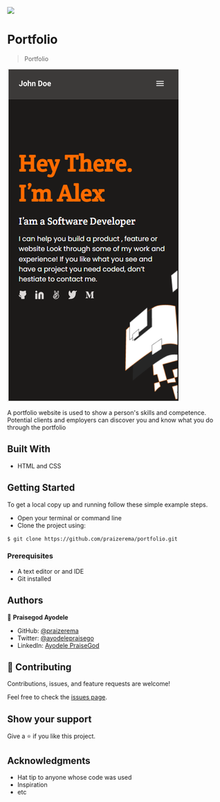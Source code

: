 ![](https://img.shields.io/badge/Microverse-blueviolet)

# Portfolio

> Portfolio

![screenshot](./portfolio.png)

A portfolio website is used to show a person's skills and competence. Potential clients and employers can discover you and know what you do through the portfolio

## Built With

- HTML and CSS

## Getting Started

To get a local copy up and running follow these simple example steps.

- Open your terminal or command line
- Clone the project using:

```
$ git clone https://github.com/praizerema/portfolio.git
```

### Prerequisites

- A text editor or and IDE
- Git installed

## Authors

👤 **Praisegod Ayodele**

- GitHub: [@praizerema](https://github.com/praizerema)
- Twitter: [@ayodelepraisego](https://twitter.com/ayodelepraisego)
- LinkedIn: [Ayodele PraiseGod](https://www.linkedin.com/in/praizerema)

## 🤝 Contributing

Contributions, issues, and feature requests are welcome!

Feel free to check the [issues page](https://github.com/praizerema/portfolio/issues).

## Show your support

Give a ⭐️ if you like this project.

## Acknowledgments

- Hat tip to anyone whose code was used
- Inspiration
- etc
